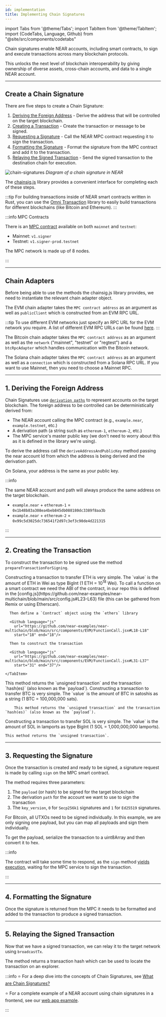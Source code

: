 ```yaml
---
id: implementation
title: Implementing Chain Signatures
---
```


import Tabs from '@theme/Tabs';
import TabItem from '@theme/TabItem';
import {CodeTabs, Language, Github} from "@site/src/components/codetabs"

Chain signatures enable NEAR accounts, including smart contracts, to sign and execute transactions across many blockchain protocols.

This unlocks the next level of blockchain interoperability by giving ownership of diverse assets, cross-chain accounts, and data to a single NEAR account.

---

## Create a Chain Signature

There are five steps to create a Chain Signature:

1. [Deriving the Foreign Address](#1-deriving-the-foreign-address) - Derive the address that will be controlled on the target blockchain.
2. [Creating a Transaction](#2-creating-the-transaction) - Create the transaction or message to be signed.
3. [Requesting a Signature](#3-requesting-the-signature) - Call the NEAR MPC contract requesting it to sign the transaction.
4. [Formatting the Signature](#4-formatting-the-signature) - Format the signature from the MPC contract and add it to the transaction.
5. [Relaying the Signed Transaction](#5-relaying-the-signed-transaction) - Send the signed transaction to the destination chain for execution.

![chain-signatures](/docs/assets/welcome-pages/chain-signatures-overview.png)
_Diagram of a chain signature in NEAR_

The [chainsig.js](https://github.com/NearDeFi/chainsig.js) library provides a convenient interface for completing each of these steps.

:::tip
For building transactions inside of NEAR smart contracts written in Rust, you can use the [Omni Transaction](https://github.com/near/omni-transaction-rs) library to easily build transactions for different blockchains (like Bitcoin and Ethereum).
:::


:::info MPC Contracts

There is an [MPC contract](https://github.com/Near-One/mpc/tree/main/libs/chain-signatures/contract) available on both `mainnet` and `testnet`:
- Mainnet: `v1.signer`
- Testnet: `v1.signer-prod.testnet`

The MPC network is made up of 8 nodes.

:::

--- 

## Chain Adapters

Before being able to use the methods the chainsig.js library provides, we need to instantiate the relevant chain adapter object. 

<Tabs groupId="code-tabs">
  <TabItem value="Ξ EVM">
    <Github language="js"
      url="https://github.com/near-examples/near-multichain/blob/main/src/components/EVM/EVM.jsx#L35-L44" start="35" end="44" />

  The EVM chain adapter takes the `MPC contract address` as an argument as well as  `publicClient` which is constructed from an EVM RPC URL. 

  :::tip
  To use different EVM networks just specify an RPC URL for the EVM network you require.
  A list of different EVM RPC URLs can be found [here](https://chainlist.org/?testnets=true).
  :::

</TabItem>

<TabItem value="₿ Bitcoin">
    <Github language="js"
      url="https://github.com/near-examples/near-multichain/blob/main/src/components/Bitcoin.jsx#L10-L18" start="10" end="18" />

  The Bitcoin chain adapter takes the `MPC contract address` as an argument as well as the `network` ("mainnet", "testnet" or "regtest") and a `btcRpcAdapter` which handles communication with the Bitcoin network.

</TabItem>

<TabItem value="◎ Solana">
    <Github language="js"
      url="https://github.com/near-examples/near-multichain/blob/main/src/components/Solana.jsx#L18-L22" start="18" end="22" />

  The Solana chain adapter takes the `MPC contract address` as an argument as well as a `connection` which is constructed from a Solana RPC URL. If you want to use Mainnet, then you need to choose a Mainnet RPC.

</TabItem>

</Tabs>

---

## 1. Deriving the Foreign Address

Chain Signatures use [`derivation paths`](../chain-signatures.md#derivation-paths-one-account-multiple-chains) to represent accounts on the target blockchain. The foreign address to be controlled can be deterministically derived from:

- The NEAR account calling the MPC contract (e.g., `example.near`, `example.testnet`, etc.)
- A derivation path (a string such as `ethereum-1`, `ethereum-2`, etc.)
- The MPC service's master public key (we don't need to worry about this as it is defined in the library we're using).

To derive the address call the `deriveAddressAndPublicKey` method passing the near account Id from which the address is being derived and the derivation path. 

<Tabs groupId="code-tabs">
  <TabItem value="Ξ EVM">
    <Github language="js"
      url="https://github.com/near-examples/near-multichain/blob/main/src/components/EVM/EVM.jsx#L95-L98" start="95" end="98" />

</TabItem>

<TabItem value="₿ Bitcoin">
    <Github language="js"
      url="https://github.com/near-examples/near-multichain/blob/main/src/components/Bitcoin.jsx#L43-L46" start="44" end="47" />

</TabItem>

<TabItem value="◎ Solana">
    <Github language="js"
      url="https://github.com/near-examples/near-multichain/blob/main/src/components/Solana.jsx#L48" start="48" end="48" />

  On Solana, your address is the same as your public key.

</TabItem>

</Tabs>

:::info

The same NEAR account and path will always produce the same address on the target blockchain.

- `example.near` + `ethereum-1` = `0x1b48b83a308ea4beb845db088180dc3389f8aa3b`
- `example.near` + `ethereum-2` = `0x99c5d3025dc736541f2d97c3ef3c90de4d221315`

:::

---

## 2. Creating the Transaction

To construct the transaction to be signed use the method `prepareTransactionForSigning`. 


<CodeTabs>

  <TabItem value="Ξ EVM" language="js">
  <Tabs groupId="evm-tx-tabs">
    <TabItem value="Transfer">
      Constructing a transaction to transfer ETH is very simple. The `value` is the amount of ETH in Wei as type BigInt (1 ETH = 10<sup>18</sup> Wei).
      <Github language="js"
        url="https://github.com/near-examples/near-multichain/blob/main/src/components/EVM/Transfer.jsx#L17-L21"
        start="17" end="21"/>
    </TabItem>
    <TabItem value="Function Call">
      To call a function on a smart contract we need the ABI of the contract, in our repo this is defined in the [config.js](https://github.com/near-examples/near-multichain/blob/main/src/config.js#L23-L63) file (this can be gathered from Remix or using Etherscan).

      Then define a `Contract` object using the `ethers` library

      <Github language="js"
        url="https://github.com/near-examples/near-multichain/blob/main/src/components/EVM/FunctionCall.jsx#L18-L18"
        start="18" end="18"/>

      Then to construct the transaction

      <Github language="js"
        url="https://github.com/near-examples/near-multichain/blob/main/src/components/EVM/FunctionCall.jsx#L31-L37"
        start="31" end="37"/>

    </TabItem>
    
  </Tabs>
    This method returns the `unsigned transaction` and the transaction `hash(es)` (also known as the `payload`).
  </TabItem>
 
      
  <TabItem value="₿ Bitcoin" language="js">
    Constructing a transaction to transfer BTC is very simple. The `value` is the amount of BTC in satoshis as a string (1 BTC = 100,000,000 sats).
    <Github language="js"
      url="https://github.com/near-examples/near-multichain/blob/main/src/components/Bitcoin.jsx#L66-L71"
      start="66" end="71"/>

        This method returns the `unsigned transaction` and the transaction `hash(es)` (also known as the `payload`).
  </TabItem>

  <TabItem value="◎ Solana" language="js">
    Constructing a transaction to transfer SOL is very simple. The `value` is the amount of SOL in lamports as type BigInt (1 SOL = 1,000,000,000 lamports).
    <Github language="js"
      url="https://github.com/near-examples/near-multichain/blob/main/src/components/Solana.jsx#L63-L67" start="63" end="67" />

    This method returns the `unsigned transaction`.
</TabItem>
</CodeTabs>


---

## 3. Requesting the Signature

Once the transaction is created and ready to be signed, a signature request is made by calling `sign` on the MPC smart contract.

The method requires three parameters:

  1. The `payload` (or hash) to be signed for the target blockchain
  2. The derivation `path` for the account we want to use to sign the transaction
  3. The `key_version`, `0` for `Secp256k1` signatures and `1` for `Ed25519` signatures.

<Tabs groupId="code-tabs">
  <TabItem value="Ξ EVM">
    <Github language="js"
      url="https://github.com/near-examples/near-multichain/blob/main/src/components/EVM/EVM.jsx#L126-L128"
      start="116" end="128" />

</TabItem>

  <TabItem value="₿ Bitcoin">
    <Github language="js"
      url="https://github.com/near-examples/near-multichain/blob/main/src/components/Bitcoin.jsx#L78-L90"
      start="78" end="90" />

For Bitcoin, all UTXOs need to be signed individually. In this example, we are only signing one payload, but you can map all payloads and sign them individually.

  </TabItem>

<TabItem value="◎ Solana">
  To get the payload, serialize the transaction to a uint8Array and then convert it to hex.
    <Github language="js"
      url="https://github.com/near-examples/near-multichain/blob/main/src/components/Solana.jsx#L74-L86" start="74" end="86" />

</TabItem>

</Tabs>

:::info

The contract will take some time to respond, as the `sign` method [yields execution](/blog/yield-resume), waiting for the MPC service to sign the transaction.

:::

---

## 4. Formatting the Signature

Once the signature is returned from the MPC it needs to be formatted and added to the transaction to produce a signed transaction.

<Tabs groupId="code-tabs">
  <TabItem value="Ξ EVM">
    <Github language="js"
      url="https://github.com/near-examples/near-multichain/blob/main/src/components/EVM/EVM.jsx#L131-L134"
      start="131" end="134" />


</TabItem>

<TabItem value="₿ Bitcoin">
        <Github language="js"
      url="https://github.com/near-examples/near-multichain/blob/main/src/components/Bitcoin.jsx#L97-L100"
      start="97" end="100" />

</TabItem>

<TabItem value="◎ Solana">
    <Github language="js"
      url="https://github.com/near-examples/near-multichain/blob/main/src/components/Solana.jsx#L92-L96" start="92" end="96" />

</TabItem>

</Tabs>

---

## 5. Relaying the Signed Transaction

Now that we have a signed transaction, we can relay it to the target network using `broadcastTx`.

<Tabs groupId="code-tabs">
  <TabItem value="Ξ EVM">
      <Github language="js"
      url="https://github.com/near-examples/near-multichain/blob/main/src/components/EVM/EVM.jsx#L156"
      start="156" end="156" />

</TabItem>

<TabItem value="₿ Bitcoin">
    <Github language="js"
      url="https://github.com/near-examples/near-multichain/blob/main/src/components/Bitcoin.jsx#L121"
      start="121" end="121" />

</TabItem>

<TabItem value="◎ Solana">
    <Github language="js"
      url="https://github.com/near-examples/near-multichain/blob/main/src/components/Solana.jsx#L117" start="117" end="117" />

</TabItem>

</Tabs>

The method returns a transaction hash which can be used to locate the transaction on an explorer.

:::info
⭐️ For a deep dive into the concepts of Chain Signatures, see [What are Chain Signatures?](../chain-signatures.md)

⭐️ For a complete example of a NEAR account using chain signatures in a frontend, see our [web app example](https://github.com/near-examples/near-multichain).

:::
